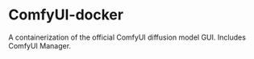 # ComfyUI-docker
A containerization of the official ComfyUI diffusion model GUI. Includes ComfyUI Manager.
